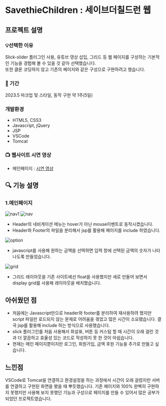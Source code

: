 # SavethieChildren : 세이브더칠드런 웹
## 프로젝트 설명

### :bulb:선택한 이유
Slick-slider 플러그인 사용, 유튜브 영상 삽입, 그리드 등 웹 페이지를 구성하는 기본적인 기능을 경험해 볼 수 있을 것 같아 선택했습니다.
<br>또한 클론 코딩하지 않고 기존의 페이지와 같은 구성으로 구현하려고 했습니다.

### :calendar: 기간
2023.5 마크업 및 스타일, 동작 구현 약 1주(5일)

### 개발환경
- HTML5, CSS3
- Javascript, jQuery
- JSP
- VSCode 
- Tomcat

### :tv: 웹사이트 시연 영상
- 메인페이지 : <a href="https://www.youtube.com/embed/idH5S7thS58">시연 영상</a>

## :mag: 기능 설명
### 1.메인페이지
![nav1](https://user-images.githubusercontent.com/108113992/236616909-75b217a4-e79e-444b-b028-0b5ae2e43897.png)
![nav](https://user-images.githubusercontent.com/108113992/236616415-7a7256af-81bc-454e-86a7-e623dc563e1c.png)
- Header의 네비게이션 메뉴는 hover가 아닌 mouse이벤트로 동작시켰습니다.
- Header와 Footer의 파일을 분리해서 jsp를 활용해 페이지를 include 하였습니다.

![option](https://user-images.githubusercontent.com/108113992/236616446-0263e7d1-6a59-471a-aa3a-5be0935faf43.png)
- javascript를 사용해 원하는 금액을 선택하면 입력 창에 선택된 금액의 숫자가 나타나도록 만들었습니다.

![grid](https://user-images.githubusercontent.com/108113992/236616545-1a4f4c59-9d9d-4cda-be5b-8ed3142f3b4e.png)
- 그리드 레이아웃을 기존 사이트에선 float을 사용했지만 새로 만들어 보면서 display grid를 사용해 레이아웃을 배치했습니다.



## 아쉬웠던 점
- 처음에는 Javascript만으로 header와 footer를 분리하여 재사용하려 했지만 script 파일만 로드되지 않는 문제로 어려움을 겪었고 많은 시간이 소요됐습니다.
결국 jsp를 활용해 include 하는 방식으로 사용했습니다.
- slick 플러그인를 처음 사용해서 화살표, 버튼 등 커스텀 할 때 시간이 오래 걸린 것과 더 깔끔하고 효율성 있는 코드로 작성하지 못 한 것이 아쉽습니다. 
- 현재는 메인 페이지뿐이지만 로그인, 회원가입, 금액 후원 기능을 추가로 만들고 싶습니다.

## 느낀점
VSCode로 Tomcat을 연결하고 환경설정을 하는 과정에서 시간이 오래 걸렸지만 서버를 연결하고 구현된 화면을 봤을 때 뿌듯했습니다.
기존 페이지와 100% 완벽히 구현하지 못했지만 사용해 보지 못했던 기능과 구성으로 페이지를 만들 수 있어서 많은 공부가 되었던 프로젝트였습니다.
